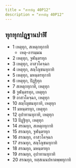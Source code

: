 ```yaml
---
title = "สารบัญ 40P12"
description = "สารบัญ 40P12"
---
```


## ทุกทุกปฏฺฐานปาฬิ

- 1 เหตุทุก, สเหตุกทุกาทิ
  - เหตุ-อารมฺมณ
- 2 เหตุทุก, จูฬนฺตรทุก
- 3 เหตุทุก, อาสวโคจฺฉก
- 4 เหตุทุก, สญฺโญชนทุกาทิ
- 5 เหตุทุก, มหนฺตรทุกาทิ
- 6 เหตุทุก, ปิฏฺฐิทุก
- 7 สเหตุกทุกาทิ, เหตุทุก
- 8 จูฬนฺตรทุก, เหตุทุก
- 9 อาสวโคจฺฉก, เหตุทุก
- 10 สญฺโญชนทุกาทิ, เหตุทุก
- 11 มหนฺตรทุก, เหตุทุก
- 12 อุปาทานทุกาทิ, เหตุทุก
- 13 ปิฏฺฐิทุก, เหตุทุก
- 14 สรณทุก, สเหตุกทุกาทิ
- 15 สรณทุก, จูฬนฺตรทุก
- 16 สรณทุก, อาสวโคจฺฉก
- 17 สรณทุก, สญฺโญชนทุกาทิ
- 18 สรณทุก, มหนฺตรทุก
- 19 สรณทุก, อุปาทานทุกาทิ
- 20 สรณทุก, ทสฺสเนนปหาตพฺพทุกาทิ